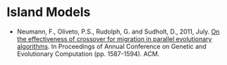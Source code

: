 # Island Models

* Neumann, F., Oliveto, P.S., Rudolph, G. and Sudholt, D., 2011, July. [On the effectiveness of crossover for migration in parallel evolutionary algorithms](https://dl.acm.org/doi/abs/10.1145/2001576.2001790). In Proceedings of Annual Conference on Genetic and Evolutionary Computation (pp. 1587-1594). ACM.
